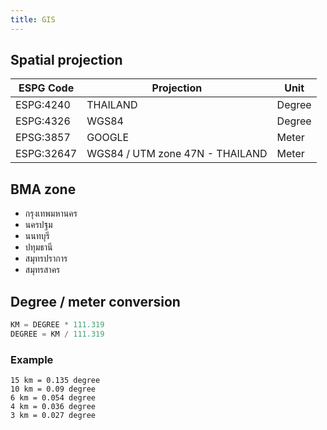 ```yaml
---
title: GIS
---
```


## Spatial projection
| ESPG Code  | Projection                      | Unit   |
| ---------- | ------------------------------- | ------ |
| ESPG:4240  | THAILAND                        | Degree |
| ESPG:4326  | WGS84                           | Degree |
| EPSG:3857  | GOOGLE                          | Meter  |
| ESPG:32647 | WGS84 / UTM zone 47N - THAILAND | Meter  |


## BMA zone
- กรุงเทพมหานคร
- นครปฐม
- นนทบุรี
- ปทุมธานี
- สมุทรปราการ
- สมุทรสาคร

## Degree / meter conversion
```python
KM = DEGREE * 111.319
DEGREE = KM / 111.319
```

### Example
 ```
15 km = 0.135 degree
10 km = 0.09 degree
6 km = 0.054 degree
4 km = 0.036 degree
3 km = 0.027 degree
```
